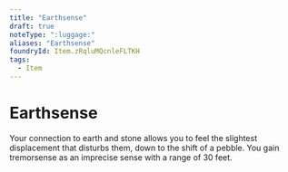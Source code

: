```yaml
---
title: "Earthsense"
draft: true
noteType: ":luggage:"
aliases: "Earthsense"
foundryId: Item.zRqluMQcnleFLTKH
tags:
  - Item
---
```


# Earthsense

Your connection to earth and stone allows you to feel the slightest displacement that disturbs them, down to the shift of a pebble. You gain tremorsense as an imprecise sense with a range of 30 feet.
